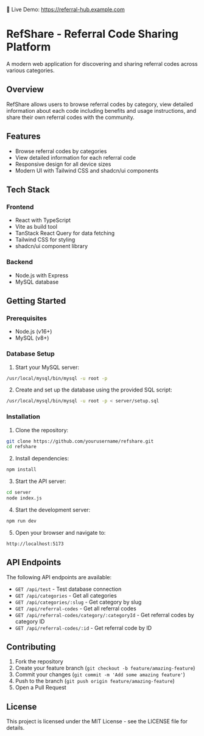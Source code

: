 🔗 Live Demo: https://referral-hub.example.com
# RefShare - Referral Code Sharing Platform

A modern web application for discovering and sharing referral codes across various categories.

## Overview

RefShare allows users to browse referral codes by category, view detailed information about each code including benefits and usage instructions, and share their own referral codes with the community.

## Features

- Browse referral codes by categories
- View detailed information for each referral code
- Responsive design for all device sizes
- Modern UI with Tailwind CSS and shadcn/ui components

## Tech Stack

### Frontend
- React with TypeScript
- Vite as build tool
- TanStack React Query for data fetching
- Tailwind CSS for styling
- shadcn/ui component library

### Backend
- Node.js with Express
- MySQL database

## Getting Started

### Prerequisites

- Node.js (v16+)
- MySQL (v8+)

### Database Setup

1. Start your MySQL server:
```bash
/usr/local/mysql/bin/mysql -u root -p
```

2. Create and set up the database using the provided SQL script:
```bash
/usr/local/mysql/bin/mysql -u root -p < server/setup.sql
```

### Installation

1. Clone the repository:
```bash
git clone https://github.com/yourusername/refshare.git
cd refshare
```

2. Install dependencies:
```bash
npm install
```

3. Start the API server:
```bash
cd server
node index.js
```

4. Start the development server:
```bash
npm run dev
```

5. Open your browser and navigate to:
```
http://localhost:5173
```

## API Endpoints

The following API endpoints are available:

- `GET /api/test` - Test database connection
- `GET /api/categories` - Get all categories
- `GET /api/categories/:slug` - Get category by slug
- `GET /api/referral-codes` - Get all referral codes
- `GET /api/referral-codes/category/:categoryId` - Get referral codes by category ID
- `GET /api/referral-codes/:id` - Get referral code by ID

## Contributing

1. Fork the repository
2. Create your feature branch (`git checkout -b feature/amazing-feature`)
3. Commit your changes (`git commit -m 'Add some amazing feature'`)
4. Push to the branch (`git push origin feature/amazing-feature`)
5. Open a Pull Request

## License

This project is licensed under the MIT License - see the LICENSE file for details.
